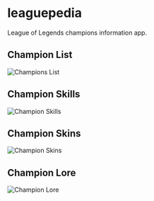 # leaguepedia

League of Legends champions information app.

## Champion List
![Champions List](/assets/champion_list.jpg)

## Champion Skills
![Champion Skills](/assets/champion_skills.jpg)

## Champion Skins
![Champion Skins](/assets/champion_skins.jpg)

## Champion Lore
![Champion Lore](/assets/champion_lore.jpg)
